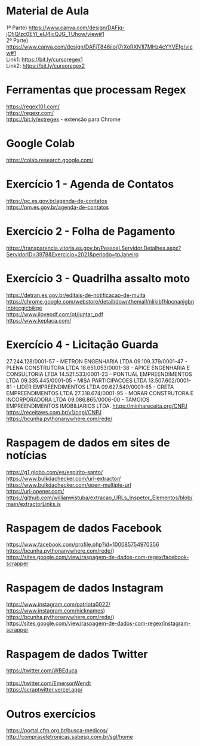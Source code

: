 # Material de Aula
1ª Parte) https://www.canva.com/design/DAFjq-jCfjQ/zc0EYl_eIJ4icQJG_TUhow/view#1 <br>
2ª Parte) https://www.canva.com/design/DAFjT846iio/j7rXoRXN1l7MHz4cYYVEfg/view#1 <br>
Link1: https://bit.ly/cursoregex1 <br>
Link2: https://bit.ly/cursoregex2 <br>

# Ferramentas que processam Regex
https://regex101.com/ <br>
https://regexr.com/ <br>
https://bit.ly/extregex - extensão para Chrome <br>

# Google Colab
https://colab.research.google.com/ <br>

# Exercício 1 - Agenda de Contatos
https://pc.es.gov.br/agenda-de-contatos <br>
https://pm.es.gov.br/agenda-de-contatos <br>

# Exercício 2 - Folha de Pagamento
https://transparencia.vitoria.es.gov.br/Pessoal.Servidor.Detalhes.aspx?ServidorID=3978&Exercicio=2021&periodo=tpJaneiro <br>

# Exercício 3 - Quadrilha assalto moto
https://detran.es.gov.br/editais-de-notificacao-de-multa <br>
https://chrome.google.com/webstore/detail/downthemall/nljkibfhlpcnanjgbnlnbjecgicbjkge <br>
https://www.ilovepdf.com/pt/juntar_pdf <br>
https://www.keplaca.com/ <br>

# Exercício 4 - Licitação Guarda
27.244.128/0001-57 - METRON ENGENHARIA LTDA
09.109.379/0001-47 - PLENA CONSTRUTORA LTDA
18.651.053/0001-38 - APICE ENGENHARIA E CONSULTORIA LTDA
14.521.533/0001-23 - PONTUAL EMPREENDIMENTOS LTDA
09.335.445/0001-05 - MISA PARTICIPACOES LTDA
13.507.602/0001-81 - LIDER EMPREENDIMENTOS LTDA
09.627.549/0001-85 - CRETA EMPREENDIMENTOS LTDA
27.318.674/0001-95 - MORAR CONSTRUTORA E INCORPORADORA LTDA
09.086.865/0006-00 - TAMOIOS EMPREENDIMENTOS IMOBILIARIOS LTDA.
https://minhareceita.org/CNPJ
https://receitaws.com.br/v1/cnpj/CNPJ
https://bcunha.pythonanywhere.com/rede/

# Raspagem de dados em sites de notícias
https://g1.globo.com/es/espirito-santo/ <br>
https://www.bulkdachecker.com/url-extractor/ <br>
https://www.bulkdachecker.com/open-multiple-url <br>
https://url-opener.com/ <br>
https://github.com/willianwistuba/extracao_URLs_Inspetor_Elementos/blob/main/extractorLinks.js <br>

# Raspagem de dados Facebook
https://www.facebook.com/profile.php?id=100085754970356 <br>
https://bcunha.pythonanywhere.com/rede/) <br>
https://sites.google.com/view/raspagem-de-dados-com-regex/facebook-scrapper <br>

# Raspagem de dados Instagram
https://www.instagram.com/patriota0022/ <br>
https://www.instagram.com/nicknames) <br>
https://bcunha.pythonanywhere.com/rede/) <br> 
https://sites.google.com/view/raspagem-de-dados-com-regex/instagram-scrapper <br>

# Raspagem de dados Twitter
https://twitter.com/WBEduca <br>	
https://twitter.com/EmersonWendt <br>
https://scraptwitter.vercel.app/ <br>

# Outros exercícios
https://portal.cfm.org.br/busca-medicos/ <br>
http://compraseletronicas.sabesp.com.br/sgl/home <br>
